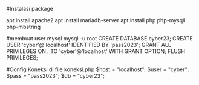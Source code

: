 #Instalasi package

apt install apache2
apt install mariadb-server
apt install php php-mysqli php-mbstring

#membuat user mysql
mysql -u root
CREATE DATABASE cyber23;
CREATE USER 'cyber'@'localhost' IDENTIFIED BY 'pass2023';
GRANT ALL PRIVILEGES ON *.* TO 'cyber'@'localhost' WITH GRANT OPTION;
FLUSH PRIVILEGES;

#Config Koneksi di file koneksi.php
$host = "localhost";
$user = "cyber";
$pass = "pass2023";
$db   = "cyber23";


